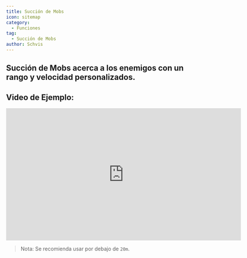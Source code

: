 ```yaml
---
title: Succión de Mobs
icon: sitemap
category:
  - Funciones
tag:
  - Succión de Mobs
author: Schvis
---
```


## Succión de Mobs acerca a los enemigos con un rango y velocidad personalizados.

## Video de Ejemplo:

<iframe width="640" height="360" src="https://www.youtube.com/embed/KNzVgG_V10I?list=PL5eI1Tb64p56g27qfYk7VuFTz4FK6YrKa" title="Korepi - Mob Vacuum" frameborder="0" allow="accelerometer; autoplay; clipboard-write; encrypted-media; gyroscope; picture-in-picture; web-share" allowfullscreen></iframe>

> Nota: Se recomienda usar por debajo de `20m`.
